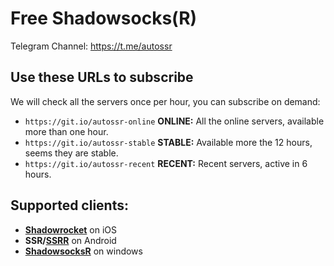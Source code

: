 # Free Shadowsocks(R)

Telegram Channel: https://t.me/autossr

## Use these URLs to subscribe

We will check all the servers once per hour, you can subscribe on demand:

- `https://git.io/autossr-online`  **ONLINE:** All the online servers, available more than one hour.
- `https://git.io/autossr-stable`  **STABLE:** Available more the 12 hours, seems they are stable.
- `https://git.io/autossr-recent`  **RECENT:** Recent servers, active in 6 hours.

## Supported clients:

- **[Shadowrocket](https://itunes.apple.com/us/app/shadowrocket/id932747118?mt=8)** on iOS
- **SSR/[SSRR](https://github.com/shadowsocksrr/shadowsocksr-android/releases)** on Android
- **[ShadowsocksR](https://github.com/shadowsocksrr/shadowsocksr-csharp/releases)** on windows
